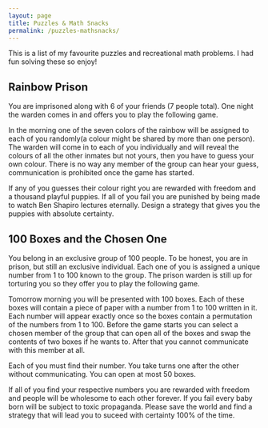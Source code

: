 ```yaml
---
layout: page
title: Puzzles & Math Snacks
permalink: /puzzles-mathsnacks/
---
```


This is a list of my favourite puzzles and recreational math problems. I had
fun solving these so enjoy!

## Rainbow Prison

You are imprisoned along with 6 of your friends (7 people total). One night the
warden comes in and offers you to play the following game. 

In the morning one of the seven colors of the rainbow will be assigned to each of you
randomly(a colour might be shared by more than one person). The warden will
come in to each of you individually and will reveal the colours of all the
other inmates but not yours, then you have to guess your own colour. There is
no way any member of the group can hear your guess, communication is prohibited
once the game has started.

If any of you guesses their colour right you are rewarded with freedom and a
thousand playful puppies. If all of you fail you are punished by being made to
watch Ben Shapiro lectures eternally. Design a strategy that gives you the
puppies with absolute certainty.

## 100 Boxes and the Chosen One

You belong in an exclusive group of 100 people. To be honest, you are in
prison, but still an exclusive individual. Each one of you is assigned a unique number
from 1 to 100 known to the group. The prison warden is still up for torturing
you so they offer you to play the following game.

Tomorrow morning you will be presented with 100 boxes. Each of these boxes will
contain a piece of paper with a number from 1 to 100 written in it. Each number
will appear exactly once so the boxes contain a permutation of the numbers from
1 to 100. Before the game starts you can select a chosen member of the group
that can open all of the boxes and swap the contents of two boxes if he wants
to. After that you cannot communicate with this member at all.

Each of you must find their number. You take turns one after the other without
communicating. You can open at most 50 boxes. 

If all of you find your respective numbers you are rewarded with freedom and
people will be wholesome to each other forever. If you fail every baby born
will be subject to toxic propaganda. Please save the world and find a strategy
that will lead you to suceed with certainty 100% of the time.
